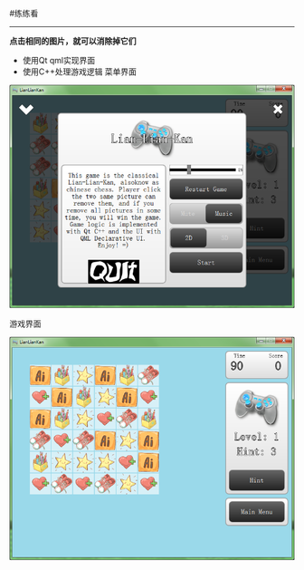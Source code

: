 ﻿#练练看
***
__点击相同的图片，就可以消除掉它们__

* 使用Qt qml实现界面
* 使用C++处理游戏逻辑
菜单界面

![menu](screen_menu.png)

游戏界面

![play](screen_play.png)